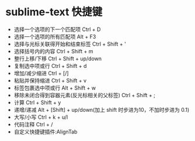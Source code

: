 
# sublime-text 快捷键

* 选择一个选项的下一个匹配项     Ctrl + D
* 选择一个选项的所有匹配项       Alt + F3
* 选择与光标关联得开始和结束标签   Ctrl + Shift + '
* 选择括号内的内容                  Ctrl + Shift + m
* 整行上移/下移                   Ctrl + Shift + up/down
* 复制选中项或行                   Ctrl + Shift + d
* 增加/减少缩进                   Ctrl + [/]
* 粘贴并保持缩进                   Ctrl + Shift + v
* 标签包裹选中项或行             Alt + Shift + w
* 移除未闭合得到容器元素(反光标相关的父标签)    Ctrl + Shift + ;
* 计算        Ctrl + Shift + y
* 递增/递减     Alt + [Shift] + up/down(加上 shift 时步进为10，不加时步进为 0.1)
* 大写/小写     Ctrl + k + u/l
* 代码注释      Ctrl + /
* 自定义快捷键插件:AlignTab
